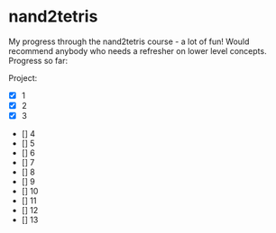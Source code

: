 # nand2tetris

My progress through the nand2tetris course - a lot of fun! Would recommend anybody who needs a refresher on lower level concepts. Progress so far:

Project: 
- [x] 1
- [x] 2
- [x] 3
- [] 4
- [] 5
- [] 6
- [] 7
- [] 8
- [] 9
- [] 10
- [] 11
- [] 12
- [] 13
